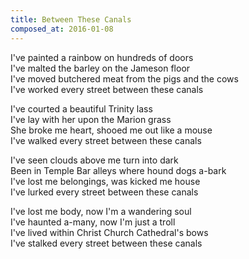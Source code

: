 ```yaml
---
title: Between These Canals
composed_at: 2016-01-08
---
```


I've painted a rainbow on hundreds of doors  
I've malted the barley on the Jameson floor  
I've moved butchered meat from the pigs and the cows  
I've worked every street between these canals  

I've courted a beautiful Trinity lass  
I've lay with her upon the Marion grass  
She broke me heart, shooed me out like a mouse  
I've walked every street between these canals  

I've seen clouds above me turn into dark  
Been in Temple Bar alleys where hound dogs a-bark  
I've lost me belongings, was kicked me house  
I've lurked every street between these canals  

I've lost me body, now I'm a wandering soul  
I've haunted a-many, now I'm just a troll  
I've lived within Christ Church Cathedral's bows  
I've stalked every street between these canals  
